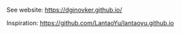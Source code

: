 See website: https://dginovker.github.io/

Inspiration: https://github.com/LantaoYu/lantaoyu.github.io
